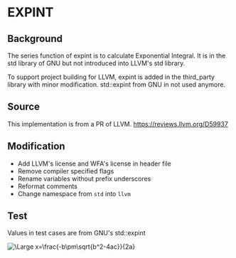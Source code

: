 # EXPINT

## Background
The series function of expint is to calculate Exponential Integral. It is in 
the std library of GNU but not introduced into LLVM's std library.

To support project building for LLVM, expint is added in the 
third_party library with minor modification. std::expint from GNU in not used 
anymore.

## Source
This implementation is from a PR of LLVM.
 https://reviews.llvm.org/D59937

## Modification

- Add LLVM's license and WFA's license in header file
- Remove compiler specified flags
- Rename variables without prefix underscores
- Reformat comments
- Change namespace from `std` into `llvm`

## Test

Values in test cases are from GNU's std::expint


<img src="https://latex.codecogs.com/svg.latex?\Large&space;\mathrm{Ei} (x) " title="\Large x=\frac{-b\pm\sqrt{b^2-4ac}}{2a}" />